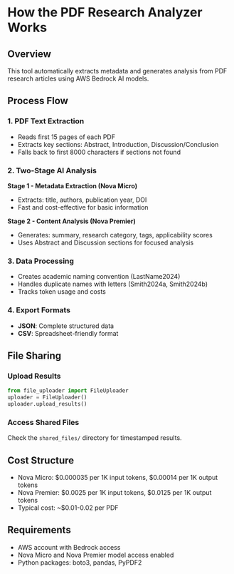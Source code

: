 # How the PDF Research Analyzer Works

## Overview
This tool automatically extracts metadata and generates analysis from PDF research articles using AWS Bedrock AI models.

## Process Flow

### 1. PDF Text Extraction
- Reads first 15 pages of each PDF
- Extracts key sections: Abstract, Introduction, Discussion/Conclusion
- Falls back to first 8000 characters if sections not found

### 2. Two-Stage AI Analysis
**Stage 1 - Metadata Extraction (Nova Micro)**
- Extracts: title, authors, publication year, DOI
- Fast and cost-effective for basic information

**Stage 2 - Content Analysis (Nova Premier)**
- Generates: summary, research category, tags, applicability scores
- Uses Abstract and Discussion sections for focused analysis

### 3. Data Processing
- Creates academic naming convention (LastName2024)
- Handles duplicate names with letters (Smith2024a, Smith2024b)
- Tracks token usage and costs

### 4. Export Formats
- **JSON**: Complete structured data
- **CSV**: Spreadsheet-friendly format

## File Sharing

### Upload Results
```python
from file_uploader import FileUploader
uploader = FileUploader()
uploader.upload_results()
```

### Access Shared Files
Check the `shared_files/` directory for timestamped results.

## Cost Structure
- Nova Micro: $0.000035 per 1K input tokens, $0.00014 per 1K output tokens
- Nova Premier: $0.0025 per 1K input tokens, $0.0125 per 1K output tokens
- Typical cost: ~$0.01-0.02 per PDF

## Requirements
- AWS account with Bedrock access
- Nova Micro and Nova Premier model access enabled
- Python packages: boto3, pandas, PyPDF2